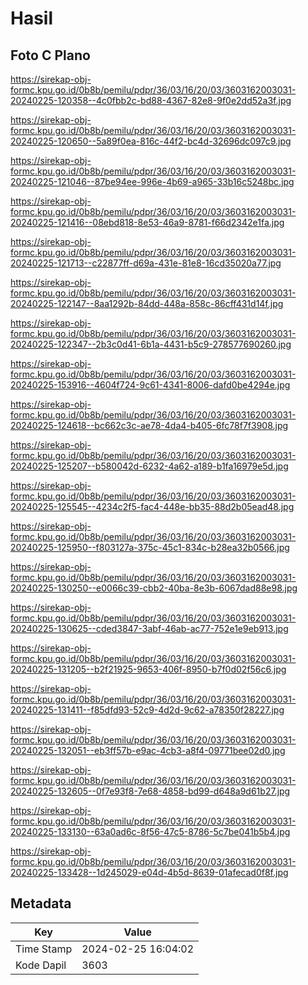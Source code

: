 # Hasil

## Foto C Plano

https://sirekap-obj-formc.kpu.go.id/0b8b/pemilu/pdpr/36/03/16/20/03/3603162003031-20240225-120358--4c0fbb2c-bd88-4367-82e8-9f0e2dd52a3f.jpg

https://sirekap-obj-formc.kpu.go.id/0b8b/pemilu/pdpr/36/03/16/20/03/3603162003031-20240225-120650--5a89f0ea-816c-44f2-bc4d-32696dc097c9.jpg

https://sirekap-obj-formc.kpu.go.id/0b8b/pemilu/pdpr/36/03/16/20/03/3603162003031-20240225-121046--87be94ee-996e-4b69-a965-33b16c5248bc.jpg

https://sirekap-obj-formc.kpu.go.id/0b8b/pemilu/pdpr/36/03/16/20/03/3603162003031-20240225-121416--08ebd818-8e53-46a9-8781-f66d2342e1fa.jpg

https://sirekap-obj-formc.kpu.go.id/0b8b/pemilu/pdpr/36/03/16/20/03/3603162003031-20240225-121713--c22877ff-d69a-431e-81e8-16cd35020a77.jpg

https://sirekap-obj-formc.kpu.go.id/0b8b/pemilu/pdpr/36/03/16/20/03/3603162003031-20240225-122147--8aa1292b-84dd-448a-858c-86cff431d14f.jpg

https://sirekap-obj-formc.kpu.go.id/0b8b/pemilu/pdpr/36/03/16/20/03/3603162003031-20240225-122347--2b3c0d41-6b1a-4431-b5c9-278577690260.jpg

https://sirekap-obj-formc.kpu.go.id/0b8b/pemilu/pdpr/36/03/16/20/03/3603162003031-20240225-153916--4604f724-9c61-4341-8006-dafd0be4294e.jpg

https://sirekap-obj-formc.kpu.go.id/0b8b/pemilu/pdpr/36/03/16/20/03/3603162003031-20240225-124618--bc662c3c-ae78-4da4-b405-6fc78f7f3908.jpg

https://sirekap-obj-formc.kpu.go.id/0b8b/pemilu/pdpr/36/03/16/20/03/3603162003031-20240225-125207--b580042d-6232-4a62-a189-b1fa16979e5d.jpg

https://sirekap-obj-formc.kpu.go.id/0b8b/pemilu/pdpr/36/03/16/20/03/3603162003031-20240225-125545--4234c2f5-fac4-448e-bb35-88d2b05ead48.jpg

https://sirekap-obj-formc.kpu.go.id/0b8b/pemilu/pdpr/36/03/16/20/03/3603162003031-20240225-125950--f803127a-375c-45c1-834c-b28ea32b0566.jpg

https://sirekap-obj-formc.kpu.go.id/0b8b/pemilu/pdpr/36/03/16/20/03/3603162003031-20240225-130250--e0066c39-cbb2-40ba-8e3b-6067dad88e98.jpg

https://sirekap-obj-formc.kpu.go.id/0b8b/pemilu/pdpr/36/03/16/20/03/3603162003031-20240225-130625--cded3847-3abf-46ab-ac77-752e1e9eb913.jpg

https://sirekap-obj-formc.kpu.go.id/0b8b/pemilu/pdpr/36/03/16/20/03/3603162003031-20240225-131205--b2f21925-9653-406f-8950-b7f0d02f56c6.jpg

https://sirekap-obj-formc.kpu.go.id/0b8b/pemilu/pdpr/36/03/16/20/03/3603162003031-20240225-131411--f85dfd93-52c9-4d2d-9c62-a78350f28227.jpg

https://sirekap-obj-formc.kpu.go.id/0b8b/pemilu/pdpr/36/03/16/20/03/3603162003031-20240225-132051--eb3ff57b-e9ac-4cb3-a8f4-09771bee02d0.jpg

https://sirekap-obj-formc.kpu.go.id/0b8b/pemilu/pdpr/36/03/16/20/03/3603162003031-20240225-132605--0f7e93f8-7e68-4858-bd99-d648a9d61b27.jpg

https://sirekap-obj-formc.kpu.go.id/0b8b/pemilu/pdpr/36/03/16/20/03/3603162003031-20240225-133130--63a0ad6c-8f56-47c5-8786-5c7be041b5b4.jpg

https://sirekap-obj-formc.kpu.go.id/0b8b/pemilu/pdpr/36/03/16/20/03/3603162003031-20240225-133428--1d245029-e04d-4b5d-8639-01afecad0f8f.jpg


## Metadata

| Key        | Value               |
| ---------- | ------------------- |
| Time Stamp | 2024-02-25 16:04:02 |
| Kode Dapil | 3603                |



